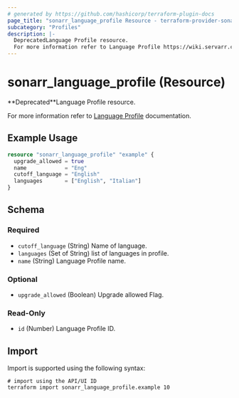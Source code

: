 ```yaml
---
# generated by https://github.com/hashicorp/terraform-plugin-docs
page_title: "sonarr_language_profile Resource - terraform-provider-sonarr"
subcategory: "Profiles"
description: |-
  DeprecatedLanguage Profile resource.
  For more information refer to Language Profile https://wiki.servarr.com/sonarr/settings#language-profiles documentation.
---
```


# sonarr_language_profile (Resource)

<!-- subcategory:Profiles -->**Deprecated**Language Profile resource.
For more information refer to [Language Profile](https://wiki.servarr.com/sonarr/settings#language-profiles) documentation.

## Example Usage

```terraform
resource "sonarr_language_profile" "example" {
  upgrade_allowed = true
  name            = "Eng"
  cutoff_language = "English"
  languages       = ["English", "Italian"]
}
```

<!-- schema generated by tfplugindocs -->
## Schema

### Required

- `cutoff_language` (String) Name of language.
- `languages` (Set of String) list of languages in profile.
- `name` (String) Language Profile name.

### Optional

- `upgrade_allowed` (Boolean) Upgrade allowed Flag.

### Read-Only

- `id` (Number) Language Profile ID.

## Import

Import is supported using the following syntax:

```shell
# import using the API/UI ID
terraform import sonarr_language_profile.example 10
```

